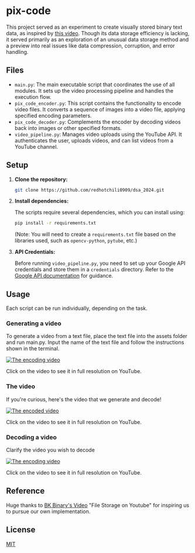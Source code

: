 # pix-code

This project served as an experiment to create visually stored binary text data, as 
inspired by [this video](https://www.youtube.com/watch?v=_w6PCHutmb4). Though its 
data storage efficiency is lacking, it served primarily as an exploration of an unusual 
data storage method and a preview into real issues like data compression, corruption,
and error handling.

## Files

- `main.py`: The main executable script that coordinates the use of all modules. It sets up the video processing pipeline and handles the execution flow.
- `pix_code_encoder.py`: This script contains the functionality to encode video files. It converts a sequence of images into a video file, applying specified encoding parameters.
- `pix_code_decoder.py`: Complements the encoder by decoding videos back into images or other specified formats.
- `video_pipeline.py`: Manages video uploads using the YouTube API. It authenticates the user, uploads videos, and can list videos from a YouTube channel.

## Setup

1. **Clone the repository:**

   ```bash
   git clone https://github.com/redhotchili0909/dsa_2024.git
   ```

2. **Install dependencies:**

   The scripts require several dependencies, which you can install using:

   ```bash
   pip install -r requirements.txt
   ```

   (Note: You will need to create a `requirements.txt` file based on the libraries used, such as `opencv-python`, `pytube`, etc.)

3. **API Credentials:**

   Before running `video_pipeline.py`, you need to set up your Google API credentials and store them in a `credentials` directory. Refer to the [Google API documentation](https://developers.google.com/youtube/v3/getting-started) for guidance.

## Usage

Each script can be run individually, depending on the task.

### Generating a video
To generate a video from a text file, place the text file into the assets
folder and run main.py. Input the name of the text file and follow the instructions shown in the terminal.

[![The encoding video](https://img.youtube.com/vi/5lOzzKL2dUg/0.jpg)](https://www.youtube.com/watch?v=5lOzzKL2dUg)

Click on the video to see it in full resolution on YouTube.

### The video
If you're curious, here's the video that we generate and decode!

[![The encoded video](https://img.youtube.com/vi/KxD6iKkwIQI/0.jpg)](https://www.youtube.com/watch?v=KxD6iKkwIQI)

Click on the video to see it in full resolution on YouTube.

### Decoding a video
Clarify the video you wish to decode

[![The encoding video](https://img.youtube.com/vi/_Yob7k-bAgM/0.jpg)](https://www.youtube.com/watch?v=_Yob7k-bAgM)

Click on the video to see it in full resolution on YouTube.

## Reference

Huge thanks to [BK Binary's Video](https://www.youtube.com/watch?v=_w6PCHutmb4) "File Storage on Youtube" for inspiring us to pursue our own implementation.

## License

[MIT](https://choosealicense.com/licenses/mit/)

